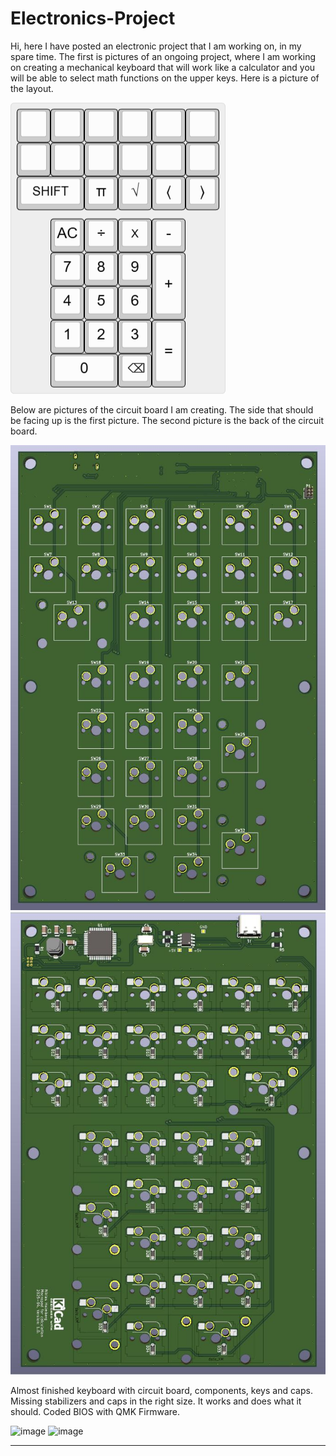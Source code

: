 # Electronics-Project
Hi, here I have posted an electronic project that I am working on, in my spare time.
The first is pictures of an ongoing project, where I am working on creating a mechanical keyboard
that will work like a calculator and you will be able to select math functions on the upper keys.
Here is a picture of the layout.

![keyboard](images/keyboard-layout-02.png)

Below are pictures of the circuit board I am creating. The side that should be facing up is the first picture.
The second picture is the back of the circuit board.

![keyboard](images/PCB-3D-05.JPG)
![keyboard](images/PCB-3D-06.JPG)

Almost finished keyboard with circuit board, components, keys and caps. Missing stabilizers and caps in the right 
size. It works and does what it should. Coded BIOS with QMK Firmware.

<img width="800" height="1067" alt="image" src="https://github.com/user-attachments/assets/9f97eed6-e929-4f23-acc1-92b748429fa1" />
<img width="800" height="1067" alt="image" src="https://github.com/user-attachments/assets/84d3b720-d048-4d42-bdb3-c3a242ca0c5d" />

---

